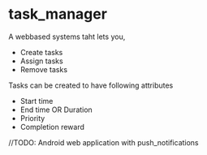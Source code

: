 # task_manager

A webbased systems taht lets you,

<ul>
<li>Create tasks</li>
<li>Assign tasks</li>
<li>Remove tasks</li>
</ul>

Tasks can be created to have following attributes

<ul>
<li>Start time</li>
<li>End time OR Duration</li>
<li>Priority</li>
<li>Completion reward</li>
</ul>

//TODO: Android web application with push_notifications
